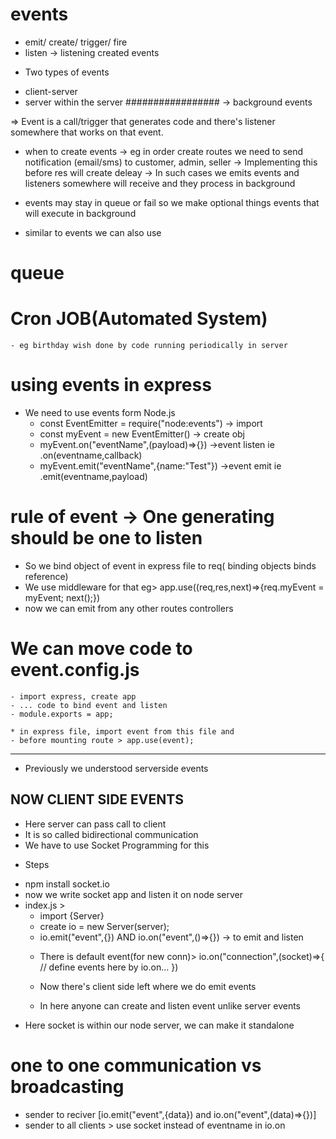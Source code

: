 # events 
- emit/ create/ trigger/ fire
- listen -> listening created events

* Two types of events 
- client-server 
- server within the server #################
    -> background events 

=> Event is a call/trigger that generates code and there's listener somewhere that works on that event.


* when to create events 
    -> eg in order create routes we need to send notification (email/sms) to customer, admin, seller
    -> Implementing this before res will create deleay
    -> In such cases we emits events and listeners somewhere will receive and they process in background

* events may stay in queue or fail so we make optional things events that will execute in background

* similar to events we can also use
# queue
# Cron JOB(Automated System) 
    - eg birthday wish done by code running periodically in server



# using events in express 
- We need to use events form Node.js
    - const EventEmitter = require("node:events") -> import
    * const myEvent = new EventEmitter()           -> create obj
    - myEvent.on("eventName",(payload)=>{})   ->event listen ie .on(eventname,callback)
    - myEvent.emit("eventName",{name:"Test"}) ->event emit ie .emit(eventname,payload)




# rule of event -> One generating should be one to listen
- So we bind object of event in express file to req( binding objects binds reference)  
- We use middleware for that eg> app.use((req,res,next)=>{req.myEvent = myEvent; next();})
- now we can emit from any other routes controllers

# We can move code to event.config.js
    - import express, create app
    - ... code to bind event and listen
    - module.exports = app;

    * in express file, import event from this file and 
    - before mounting route > app.use(event);


----------------------------------------------------------------------------------

* Previously we understood serverside events 
##  NOW CLIENT SIDE EVENTS
- Here server can pass call to client 
- It is so called bidirectional communication
- We have to use Socket Programming for this 

* Steps
- npm install socket.io
- now we write socket app and listen it on node server
- index.js > 
    - import {Server}
    - create io = new Server(server);
    - io.emit("event",{})  AND io.on("event",()=>{}) -> to emit and listen
    * There is default event(for new conn)>
     io.on("connection",(socket)=>{
        // define events here by io.on...
    })

    * Now there's client side left where we do emit events
    * In here anyone can create and listen event unlike server events

* Here socket is within our node server, we can make it standalone 



# one to one communication vs broadcasting
- sender to reciver [io.emit("event",{data}) and io.on("event",(data)=>{})]
- sender to all clients > use socket instead of eventname in io.on